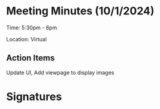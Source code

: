 # Meeting Minutes (10/1/2024)

Time: 5:30pm - 6pm

Location: Virtual

## Action Items
Update UI, Add viewpage to display images

# Signatures
